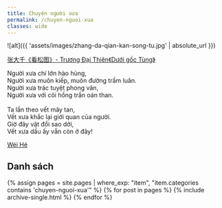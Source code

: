 ```yaml
---
title: Chuyện người xưa
permalink: /chuyen-nguoi-xua
classes: wide
---
```


![alt]({{ 'assets/images/zhang-da-qian-kan-song-tu.jpg' | absolute_url }})
> <cite>
<a target="_blank" href="https://en.wikipedia.org/wiki/Chang_Dai-chien">
张大千《看松图》- Trương Đại Thiên《Dưới gốc Tùng》
</a>
</cite>

Người xưa chí lớn hào hùng,\
Người xưa muôn kiếp, muôn đường trầm luân.\
Người xưa trác tuyệt phong vân,\
Người xưa với cõi hồng trần oán than.\
 \
Ta lần theo vết mây tan,\
Vết xưa khắc lại giới quan của người.\
Giờ đây vật đổi sao dời,\
Vết xưa dấu ấy vẫn còn ở đây!

> <cite>
<a target="_blank" href="https://wei-he.xyz">Wéi Hé</a>
</cite>

## Danh sách
{% assign pages = site.pages | where_exp: "item", "item.categories contains 'chuyen-nguoi-xua'" %}
{% for post in pages %}
  {% include archive-single.html %}
{% endfor %}